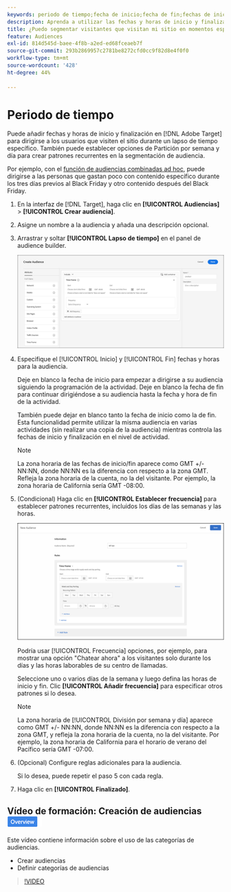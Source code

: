 ```yaml
---
keywords: periodo de tiempo;fecha de inicio;fecha de fin;fechas de inicio/fin;intervalo de tiempo;programación de Target;partición por semana;partición por día;partición
description: Aprenda a utilizar las fechas y horas de inicio y finalización para aproximarse a los usuarios que visitan el sitio durante un lapso de tiempo específico.
title: ¿Puedo segmentar visitantes que visitan mi sitio en momentos específicos?
feature: Audiences
exl-id: 814d545d-baee-4f8b-a2ed-ed68fceaeb7f
source-git-commit: 293b2869957c2781be8272cfd0cc9f82d8e4f0f0
workflow-type: tm+mt
source-wordcount: '428'
ht-degree: 44%

---
```


# Periodo de tiempo

Puede añadir fechas y horas de inicio y finalización en [!DNL Adobe Target] para dirigirse a los usuarios que visiten el sitio durante un lapso de tiempo específico. También puede establecer opciones de Partición por semana y día para crear patrones recurrentes en la segmentación de audiencia.

Por ejemplo, con el [función de audiencias combinadas ad hoc](/help/main/c-target/combining-multiple-audiences.md#concept_A7386F1EA4394BD2AB72399C225981E5), puede dirigirse a las personas que gastan poco con contenido específico durante los tres días previos al Black Friday y otro contenido después del Black Friday.

1. En la interfaz de [!DNL Target], haga clic en **[!UICONTROL Audiencias]** > **[!UICONTROL Crear audiencia]**.
1. Asigne un nombre a la audiencia y añada una descripción opcional.
1. Arrastrar y soltar **[!UICONTROL Lapso de tiempo]** en el panel de audience builder.

   ![imagen target_timeframe_dialog](assets/target_timeframe_dialog.png)

1. Especifique el [!UICONTROL Inicio] y [!UICONTROL Fin] fechas y horas para la audiencia.

   Deje en blanco la fecha de inicio para empezar a dirigirse a su audiencia siguiendo la programación de la actividad. Deje en blanco la fecha de fin para continuar dirigiéndose a su audiencia hasta la fecha y hora de fin de la actividad.

   También puede dejar en blanco tanto la fecha de inicio como la de fin. Esta funcionalidad permite utilizar la misma audiencia en varias actividades (sin realizar una copia de la audiencia) mientras controla las fechas de inicio y finalización en el nivel de actividad.

   >[!NOTE]
   >
   >La zona horaria de las fechas de inicio/fin aparece como GMT +/-NN:NN, donde NN:NN es la diferencia con respecto a la zona GMT. Refleja la zona horaria de la cuenta, no la del visitante. Por ejemplo, la zona horaria de California sería GMT -08:00.

1. (Condicional) Haga clic en **[!UICONTROL Establecer frecuencia]** para establecer patrones recurrentes, incluidos los días de las semanas y las horas.

   ![División por semana y día](assets/week_and_day_parting.png)

   Podría usar [!UICONTROL Frecuencia] opciones, por ejemplo, para mostrar una opción &quot;Chatear ahora&quot; a los visitantes solo durante los días y las horas laborables de su centro de llamadas.

   Seleccione uno o varios días de la semana y luego defina las horas de inicio y fin. Clic **[!UICONTROL Añadir frecuencia]** para especificar otros patrones si lo desea.

   >[!NOTE]
   >
   >La zona horaria de [!UICONTROL División por semana y día] aparece como GMT +/- NN:NN, donde NN:NN es la diferencia con respecto a la zona GMT, y refleja la zona horaria de la cuenta, no la del visitante. Por ejemplo, la zona horaria de California para el horario de verano del Pacífico sería GMT -07:00.

1. (Opcional) Configure reglas adicionales para la audiencia.

   Si lo desea, puede repetir el paso 5 con cada regla.

1. Haga clic en **[!UICONTROL Finalizado]**.

## Vídeo de formación: Creación de audiencias ![Distintivo Información general](/help/main/assets/overview.png)

Este vídeo contiene información sobre el uso de las categorías de audiencias.

* Crear audiencias
* Definir categorías de audiencias

>[!VIDEO](https://video.tv.adobe.com/v/17392)
